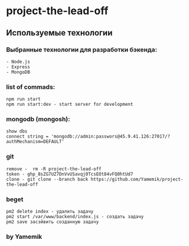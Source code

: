 # project-the-lead-off

## Используемые технологии
### Выбранные технологии для разработки бэкенда:
    - Node.js
    - Express
    - MongoDB



### list of commads:
    npm run start
    npm run start:dev - start server for development

### mongodb (mongosh):
    show dbs
    connect string = 'mongodb://admin:passwors@45.9.41.126:27017/?authMechanism=DEFAULT'

### git
    remove -  rm -R project-the-lead-off
    token - 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
    clone - git clone --branch back https://github.com/Yamemik/project-the-lead-off

### beget
    pm2 delete index - удалить задачу
    pm2 start /var/www/backend/index.js - создать задачу
    pm2 save засэйвить созданную задачу


### by Yamemik